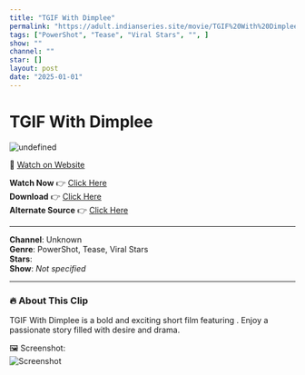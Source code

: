 ```yaml
---
title: "TGIF With Dimplee"
permalink: "https://adult.indianseries.site/movie/TGIF%20With%20Dimplee"
tags: ["PowerShot", "Tease", "Viral Stars", "", ]
show: ""
channel: ""
star: []
layout: post
date: "2025-01-01"
---
```


# TGIF With Dimplee

![undefined](https://desisins.com/wp-content/uploads/2024/09/TGIF-With-27-Dimplee-DesiSins.com_.jpg)

🔗 [Watch on Website](https://adult.indianseries.site/movie/TGIF%20With%20Dimplee)

**Watch Now** 👉 [Click Here](https://adult.indianseries.site/movie/TGIF%20With%20Dimplee)  
**Download** 👉 [Click Here](https://adult.indianseries.site/movie/TGIF%20With%20Dimplee)  
**Alternate Source** 👉 [Click Here](https://adult.indianseries.site/movie/TGIF%20With%20Dimplee)

---

**Channel**: Unknown  
**Genre**: PowerShot, Tease, Viral Stars  
**Stars**:   
**Show**: *Not specified*

---

### 🔥 About This Clip

TGIF With Dimplee is a bold and exciting short film featuring . Enjoy a passionate story filled with desire and drama.
 
🖼️ Screenshot:  
![Screenshot](https://desisins.com/wp-content/uploads/2024/09/TGIF-With-27-Dimplee-DesiSins.com_.jpg)
